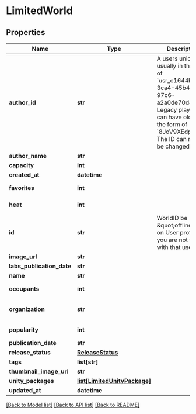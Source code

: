 # LimitedWorld


## Properties
Name | Type | Description | Notes
------------ | ------------- | ------------- | -------------
**author_id** | **str** | A users unique ID, usually in the form of &#x60;usr_c1644b5b-3ca4-45b4-97c6-a2a0de70d469&#x60;. Legacy players can have old IDs in the form of &#x60;8JoV9XEdpo&#x60;. The ID can never be changed. | 
**author_name** | **str** |  | 
**capacity** | **int** |  | 
**created_at** | **datetime** |  | 
**favorites** | **int** |  | [default to 0]
**heat** | **int** |  | [default to 0]
**id** | **str** | WorldID be \&quot;offline\&quot; on User profiles if you are not friends with that user. | 
**image_url** | **str** |  | 
**labs_publication_date** | **str** |  | 
**name** | **str** |  | 
**occupants** | **int** |  | [default to 0]
**organization** | **str** |  | [default to 'vrchat']
**popularity** | **int** |  | [default to 0]
**publication_date** | **str** |  | 
**release_status** | [**ReleaseStatus**](ReleaseStatus.md) |  | 
**tags** | **list[str]** |  | 
**thumbnail_image_url** | **str** |  | 
**unity_packages** | [**list[LimitedUnityPackage]**](LimitedUnityPackage.md) |  | 
**updated_at** | **datetime** |  | 

[[Back to Model list]](../README.md#documentation-for-models) [[Back to API list]](../README.md#documentation-for-api-endpoints) [[Back to README]](../README.md)


